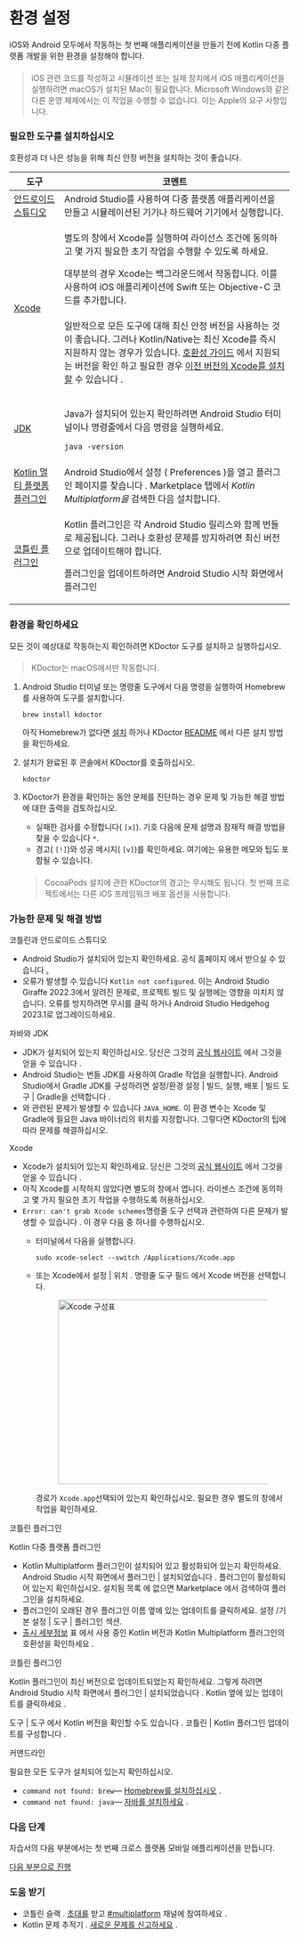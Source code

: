 # 환경 설정

iOS와 Android 모두에서 작동하는 첫 번째 애플리케이션을 만들기 전에 Kotlin 다중 플랫폼 개발을 위한 환경을 설정해야 합니다.

> ####
>
> iOS 관련 코드를 작성하고 시뮬레이션 또는 실제 장치에서 iOS 애플리케이션을 실행하려면 macOS가 설치된 Mac이 필요합니다. Microsoft Windows와 같은 다른 운영 체제에서는 이 작업을 수행할 수 없습니다. 이는 Apple의 요구 사항입니다.

### 필요한 도구를 설치하십시오﻿ <a href="#install-the-necessary-tools" id="install-the-necessary-tools"></a>

호환성과 더 나은 성능을 위해 최신 안정 버전을 설치하는 것이 좋습니다.

| 도구                                                                                   | 코멘트                                                                                                                                                                                                                                                                                                                                                                                                                                                                                                         |
| ------------------------------------------------------------------------------------ | ----------------------------------------------------------------------------------------------------------------------------------------------------------------------------------------------------------------------------------------------------------------------------------------------------------------------------------------------------------------------------------------------------------------------------------------------------------------------------------------------------------- |
| [안드로이드 스튜디오](https://developer.android.com/studio)                                   | Android Studio를 사용하여 다중 플랫폼 애플리케이션을 만들고 시뮬레이션된 기기나 하드웨어 기기에서 실행합니다.                                                                                                                                                                                                                                                                                                                                                                                                                                         |
| [Xcode](https://apps.apple.com/us/app/xcode/id497799835)                             | <p>별도의 창에서 Xcode를 실행하여 라이선스 조건에 동의하고 몇 가지 필요한 초기 작업을 수행할 수 있도록 하세요.</p><p>대부분의 경우 Xcode는 백그라운드에서 작동합니다. 이를 사용하여 iOS 애플리케이션에 Swift 또는 Objective-C 코드를 추가합니다.</p><h4></h4><p>일반적으로 모든 도구에 대해 최신 안정 버전을 사용하는 것이 좋습니다. 그러나 Kotlin/Native는 최신 Xcode를 즉시 지원하지 않는 경우가 있습니다. <a href="https://kotlinlang.org/docs/multiplatform-compatibility-guide.html#version-compatibility">호환성 가이드</a> 에서 지원되는 버전을 확인 하고 필요한 경우 <a href="https://developer.apple.com/download/all/?q=Xcode">이전 버전의 Xcode를 설치할</a> 수 있습니다 .</p> |
| [JDK](https://www.oracle.com/java/technologies/javase-downloads.html)                | <p>Java가 설치되어 있는지 확인하려면 Android Studio 터미널이나 명령줄에서 다음 명령을 실행하세요.</p><pre><code>java -version
</code></pre>                                                                                                                                                                                                                                                                                                                                                                                                  |
| [Kotlin 멀티 플랫폼 플러그인](https://kotlinlang.org/docs/multiplatform-plugin-releases.html) | Android Studio에서 설정 ( Preferences )을 열고 플러그인 페이지를 찾습니다 . Marketplace 탭에서 _Kotlin Multiplatform을_ 검색한 다음 설치합니다.                                                                                                                                                                                                                                                                                                                                                                                              |
| [코틀린 플러그인](https://kotlinlang.org/docs/releases.html#update-to-a-new-release)        | <p>Kotlin 플러그인은 각 Android Studio 릴리스와 함께 번들로 제공됩니다. 그러나 호환성 문제를 방지하려면 최신 버전으로 업데이트해야 합니다.</p><p>플러그인을 업데이트하려면 Android Studio 시작 화면에서 플러그인 | 설치되었습니다 . Kotlin 옆에 있는 업데이트를 클릭하세요 . 도구 | 도구 에서 Kotlin 버전을 확인할 수도 있습니다 . 코틀린 | Kotlin 플러그인 업데이트를 구성합니다 .</p><p>Kotlin 플러그인은 Kotlin Multiplatform 플러그인과 호환되어야 합니다. <a href="https://kotlinlang.org/docs/multiplatform-plugin-releases.html#release-details">호환성 표를</a> 참조하십시오 .</p>                                                                              |

### 환경을 확인하세요﻿ <a href="#check-your-environment" id="check-your-environment"></a>

모든 것이 예상대로 작동하는지 확인하려면 KDoctor 도구를 설치하고 실행하십시오.

> ####
>
> KDoctor는 macOS에서만 작동합니다.

1.  Android Studio 터미널 또는 명령줄 도구에서 다음 명령을 실행하여 Homebrew를 사용하여 도구를 설치합니다.

    ```
    brew install kdoctor
    ```

    아직 Homebrew가 없다면 [설치](https://brew.sh/) 하거나 KDoctor [README](https://github.com/Kotlin/kdoctor#installation) 에서 다른 설치 방법을 확인하세요.
2.  설치가 완료된 후 콘솔에서 KDoctor를 호출하십시오.

    ```
    kdoctor
    ```
3.  KDoctor가 환경을 확인하는 동안 문제를 진단하는 경우 문제 및 가능한 해결 방법에 대한 출력을 검토하십시오.

    * 실패한 검사를 수정합니다( `[x]`). 기호 다음에 문제 설명과 잠재적 해결 방법을 찾을 수 있습니다 `*`.
    * 경고( `[!]`)와 성공 메시지( `[v]`)를 확인하세요. 여기에는 유용한 메모와 팁도 포함될 수 있습니다.

    > ####
    >
    > CocoaPods 설치에 관한 KDoctor의 경고는 무시해도 됩니다. 첫 번째 프로젝트에서는 다른 iOS 프레임워크 배포 옵션을 사용합니다.

### 가능한 문제 및 해결 방법﻿ <a href="#possible-issues-and-solutions" id="possible-issues-and-solutions"></a>

코틀린과 안드로이드 스튜디오

* Android Studio가 설치되어 있는지 확인하세요. 공식 홈페이지 에서 받으실 수 있습니다 [.](https://developer.android.com/studio)
* 오류가 발생할 수 있습니다 `Kotlin not configured`. 이는 Android Studio Giraffe 2022.3에서 알려진 문제로, 프로젝트 빌드 및 실행에는 영향을 미치지 않습니다. 오류를 방지하려면 무시를 클릭 하거나 Android Studio Hedgehog 2023.1로 업그레이드하세요.

자바와 JDK

* JDK가 설치되어 있는지 확인하십시오. 당신은 그것의 [공식 웹사이트](https://www.oracle.com/java/technologies/javase-downloads.html) 에서 그것을 얻을 수 있습니다 .
* Android Studio는 번들 JDK를 사용하여 Gradle 작업을 실행합니다. Android Studio에서 Gradle JDK를 구성하려면 설정/환경 설정 | 빌드, 실행, 배포 | 빌드 도구 | Gradle을 선택합니다 .
* 와 관련된 문제가 발생할 수 있습니다 `JAVA_HOME`. 이 환경 변수는 Xcode 및 Gradle에 필요한 Java 바이너리의 위치를 ​​지정합니다. 그렇다면 KDoctor의 팁에 따라 문제를 해결하십시오.

Xcode

* Xcode가 설치되어 있는지 확인하세요. 당신은 그것의 [공식 웹사이트](https://developer.apple.com/xcode/) 에서 그것을 얻을 수 있습니다 .
* 아직 Xcode를 시작하지 않았다면 별도의 창에서 엽니다. 라이센스 조건에 동의하고 몇 가지 필요한 초기 작업을 수행하도록 허용하십시오.
* `Error: can't grab Xcode schemes`명령줄 도구 선택과 관련하여 다른 문제가 발생할 수 있습니다 . 이 경우 다음 중 하나를 수행하십시오.
  *   터미널에서 다음을 실행합니다.

      ```
      sudo xcode-select --switch /Applications/Xcode.app
      ```
  *   또는 Xcode에서 설정 | 위치 . 명령줄 도구 필드 에서 Xcode 버전을 선택합니다.

      <figure><img src="https://resources.jetbrains.com/help/img/kotlin-multiplatform-dev/stable/xcode-schemes.png" alt="Xcode 구성표" height="332" width="500"><figcaption></figcaption></figure>

      경로가 `Xcode.app`선택되어 있는지 확인하십시오. 필요한 경우 별도의 창에서 작업을 확인하세요.

코틀린 플러그인

Kotlin 다중 플랫폼 플러그인

* Kotlin Multiplatform 플러그인이 설치되어 있고 활성화되어 있는지 확인하세요. Android Studio 시작 화면에서 플러그인 | 설치되었습니다 . 플러그인이 활성화되어 있는지 확인하십시오. 설치됨 목록 에 없으면 Marketplace 에서 검색하여 플러그인을 설치하세요.
* 플러그인이 오래된 경우 플러그인 이름 옆에 있는 업데이트를 클릭하세요. 설정 /기본 설정 | 도구 | 플러그인 섹션.
* [출시 세부정보](https://kotlinlang.org/docs/multiplatform-plugin-releases.html#release-details) 표 에서 사용 중인 Kotlin 버전과 Kotlin Multiplatform 플러그인의 호환성을 확인하세요 .

코틀린 플러그인

Kotlin 플러그인이 최신 버전으로 업데이트되었는지 확인하세요. 그렇게 하려면 Android Studio 시작 화면에서 플러그인 | 설치되었습니다 . Kotlin 옆에 있는 업데이트를 클릭하세요 .

도구 | 도구 에서 Kotlin 버전을 확인할 수도 있습니다 . 코틀린 | Kotlin 플러그인 업데이트를 구성합니다 .

커맨드라인

필요한 모든 도구가 설치되어 있는지 확인하십시오.

* `command not found: brew`— [Homebrew를 설치하십시오](https://brew.sh/) .
* `command not found: java`— [자바를 설치하세요](https://www.oracle.com/java/technologies/javase-downloads.html) .

### 다음 단계﻿ <a href="#next-step" id="next-step"></a>

자습서의 다음 부분에서는 첫 번째 크로스 플랫폼 모바일 애플리케이션을 만듭니다.

[다음 부분으로 진행](https://www.jetbrains.com/help/kotlin-multiplatform-dev/multiplatform-create-first-app.html)

### 도움 받기﻿ <a href="#get-help" id="get-help"></a>

* 코틀린 슬랙 . [초대를](https://surveys.jetbrains.com/s3/kotlin-slack-sign-up) 받고 [#multiplatform](https://kotlinlang.slack.com/archives/C3PQML5NU) 채널에 참여하세요 .
* Kotlin 문제 추적기 . [새로운 문제를 신고하세요](https://youtrack.jetbrains.com/newIssue?project=KT) .
